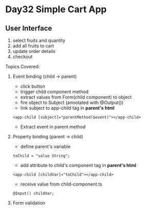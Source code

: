 # Day32 Simple Cart App

## User Interface
1. select fruits and quantity
2. add all fruits to cart
3. update order details
4. checkout


Topics Covered:
1. Event binding (child -> parent)
    - click button
    - trigger child component method
    - extract values from Form(child component) to object
    - fire object to Subject (annotated with @Output())
    - link subject to app-child tag in **parent's html**
    ```
    <app-child [subject]="parentMethod($event)"></app-child>
    ```
    - Extract event in parent method

2. Property binding (parent -> child)
    - define parent's variable
    ```
    toChild = "value String";
    ```
    - add attribute to child's component tag in **parent's html**
    ```
    <app-child [childVar]="toChild"></app-child>
    ```
    - receive value from child-component.ts
    ```
    @Input() childVar;
    ```

3. Form validation


<!-- DONE:
- add error message for Validation
- list out all items in cart
- receive valid name, address, orderList
- return confirmation details -->